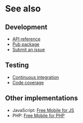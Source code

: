# See also

## Development
- [API reference](https://pub.dev/documentation/free_mobile)
- [Pub package](https://pub.dev/packages/free_mobile)
- [Submit an issue](https://git.belin.io/cedx/free-mobile.dart/issues)

## Testing
- [Continuous integration](https://github.com/cedx/free-mobile.dart/actions)
- [Code coverage](https://coveralls.io/github/cedx/free-mobile.dart)

## Other implementations
- JavaScript: [Free Mobile for JS](https://docs.belin.io/free-mobile.js)
- PHP: [Free Mobile for PHP](https://docs.belin.io/free-mobile.php)
